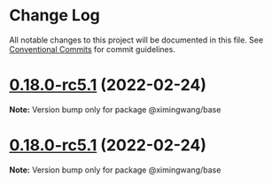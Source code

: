 # Change Log

All notable changes to this project will be documented in this file.
See [Conventional Commits](https://conventionalcommits.org) for commit guidelines.

# [0.18.0-rc5.1](https://github.com/@ximingwang/lumos/compare/v0.18.0-rc5...v0.18.0-rc5.1) (2022-02-24)

**Note:** Version bump only for package @ximingwang/base

# [0.18.0-rc5.1](https://github.com/nervosnetwork/lumos/compare/v0.18.0-rc5...v0.18.0-rc5.0) (2022-02-24)

**Note:** Version bump only for package @ximingwang/base
